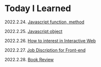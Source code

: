 # Today I Learned

2022.2.24. [Javascript function, method](https://yezzi.tistory.com/28)

2022.2.25. [Javascript object](https://yezzi.tistory.com/28)

2022.2.26. [How to interest in Interactive Web](https://yezzi.tistory.com/29)

2022.2.27. [Job Discription for Front-end](https://yezzi.tistory.com/30)

2022.2.28. [Book Review](https://yezzi.tistory.com/26)
